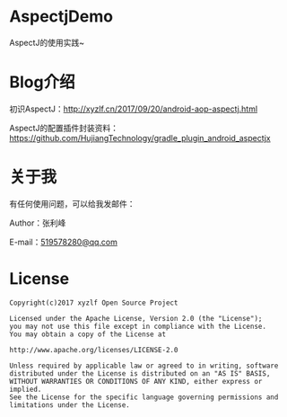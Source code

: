 # AspectjDemo
AspectJ的使用实践~

# Blog介绍

初识AspectJ：<http://xyzlf.cn/2017/09/20/android-aop-aspectj.html>

AspectJ的配置插件封装资料：<https://github.com/HujiangTechnology/gradle_plugin_android_aspectjx>

# 关于我
有任何使用问题，可以给我发邮件：

Author：张利峰

E-mail：519578280@qq.com

# License

    Copyright(c)2017 xyzlf Open Source Project

    Licensed under the Apache License, Version 2.0 (the "License");
    you may not use this file except in compliance with the License.
    You may obtain a copy of the License at

    http://www.apache.org/licenses/LICENSE-2.0

    Unless required by applicable law or agreed to in writing, software
    distributed under the License is distributed on an "AS IS" BASIS,
    WITHOUT WARRANTIES OR CONDITIONS OF ANY KIND, either express or implied.
    See the License for the specific language governing permissions and
    limitations under the License.